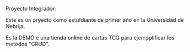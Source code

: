 Proyecto Integrador:

Este es un pryecto como estufdiante de primer año en la Universidad de Nebrija.

Es la DEMO e una tienda online de cartas TCG para ejempplificar los metodos "CRUD".
